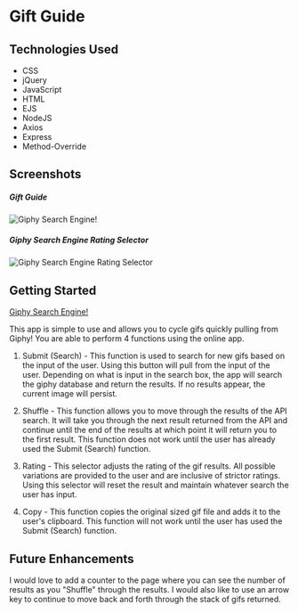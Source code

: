 # Gift Guide

## Technologies Used

- CSS
- jQuery
- JavaScript
- HTML
- EJS
- NodeJS
- Axios
- Express
- Method-Override

## Screenshots

##### *Gift Guide*
![Giphy Search Engine!](/images/giphy-search-engine.png "Giphy Search Engine")

##### *Giphy Search Engine Rating Selector*
![Giphy Search Engine Rating Selector](/images/rating-selector.png "Giphy Search Engine Rating Selector")


## Getting Started

[Giphy Search Engine!](https://jlb2137.github.io/)

This app is simple to use and allows you to cycle gifs quickly pulling from Giphy! You are able to perform 4 functions using the online app.

1. Submit (Search) - This function is used to search for new gifs based on the input of the user. Using this button will pull from the input of the user. Depending on what is input in the search box, the app will search the giphy database and return the results. If no results appear, the current image will persist.


2. Shuffle - This function allows you to move through the results of the API search. It will take you through the next result returned from the API and continue until the end of the results at which point it will return you to the first result. This function does not work until the user has already used the Submit (Search) function.

3. Rating - This selector adjusts the rating of the gif results. All possible variations are provided to the user and are inclusive of strictor ratings. Using this selector will reset the result and maintain whatever search the user has input.

4. Copy - This function copies the original sized gif file and adds it to the user's clipboard. This function will not work until the user has used the Submit (Search) function.


## Future Enhancements

I would love to add a counter to the page where you can see the number of results as you "Shuffle" through the results. I would also like to use an arrow key to continue to move back and forth through the stack of gifs returned.